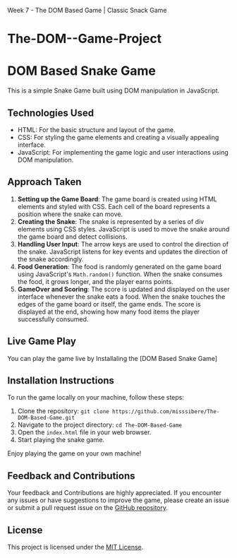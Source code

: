  Week 7 - The DOM Based Game | Classic Snack Game
# The-DOM--Game-Project

# DOM Based Snake Game
This is a simple Snake Game built using DOM manipulation in JavaScript.

## Technologies Used
- HTML: For the basic structure and layout of the game.
- CSS: For styling the game elements and creating a visually appealing interface.
- JavaScript: For implementing the game logic and user interactions using DOM manipulation.

## Approach Taken
1. **Setting up the Game Board**: The game board is created using HTML elements and styled with CSS. Each cell of the board represents a position where the snake can move.
2. **Creating the Snake**: The snake is represented by a series of div elements using CSS styles. JavaScript is used to move the snake around the game board and detect collisions.
3. **Handling User Input**: The arrow keys are used to control the direction of the snake. JavaScript listens for key events and updates the direction of the snake accordingly.
4. **Food Generation**: The food is randomly generated on the game board using JavaScript's `Math.random()` function. When the snake consumes the food, it grows longer, and the player earns points.
5. **GameOver and Scoring**: The score is updated and displayed on the user interface whenever the snake eats a food.
When the snake touches the edges of the game board or itself, the game ends. The score is displayed at the end, showing how many food items the player successfully consumed.

## Live Game Play
You can play the game live by Installaling the [DOM Based Snake Game] 

## Installation Instructions
To run the game locally on your machine, follow these steps:
1. Clone the repository: `git clone https://github.com/misssibere/The-DOM-Based-Game.git`
2. Navigate to the project directory: `cd The-DOM-Based-Game`
3. Open the `index.html` file in your web browser.
4. Start playing the snake game.

Enjoy playing the game on your own machine!


## Feedback and Contributions

Your feedback and Contributions are highly appreciated. If you encounter any issues or have suggestions to improve the game, please create an issue or submit a pull request issue on the [GitHub repository]( https://github.com/misssibere/DOM-Based-Game.git ).

## License
This project is licensed under the [MIT License](LICENSE).


